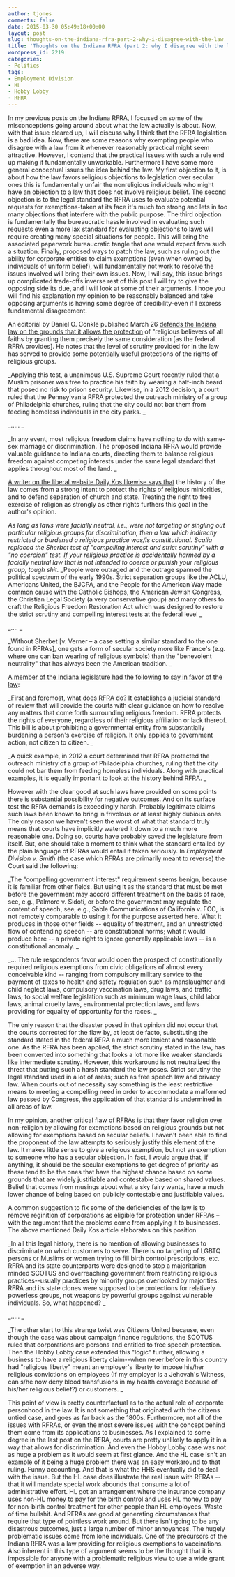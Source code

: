 ```yaml
---
author: tjones
comments: false
date: 2015-03-30 05:49:18+00:00
layout: post
slug: thoughts-on-the-indiana-rfra-part-2-why-i-disagree-with-the-law
title: 'Thoughts on the Indiana RFRA (part 2: why I disagree with the law)'
wordpress_id: 2219
categories:
- Politics
tags:
- Employment Division
- HL
- Hobby Lobby
- RFRA
---
```


In my previous posts on the Indiana RFRA, I focused on some of the misconceptions going around about what the law actually is about. Now, with that issue cleared up, I will discuss why I think that the RFRA legislation is a bad idea. Now, there are some reasons why exempting people who disagree with a law from it whenever reasonably practical might seem attractive. However, I contend that the practical issues with such a rule end up making it fundamentally unworkable. Furthermore I have some more general conceptual issues the idea behind the law. My first objection to it, is about how the law favors religious objections to legislation over secular ones this is fundamentally unfair the nonreligious individuals who might have an objection to a law that does not involve religious belief. The second objection is to the legal standard the RFRA uses to evaluate potential requests for exemptions-taken at its face it's much too strong and lets in too many objections that interfere with the public purpose. The third objection is fundamentally the bureaucratic hassle involved in evaluating such requests even a more lax standard for evaluating objections to laws will require creating many special situations for people. This will bring the associated paperwork bureaucratic tangle that one would expect from such a situation. Finally, proposed ways to patch the law, such as ruling out the ability for corporate entities to claim exemptions (even when owned by individuals of uniform belief), will fundamentally not work to resolve the issues involved will bring their own issues. Now, I will say, this issue brings up complicated trade-offs inverse rest of this post I will try to give the opposing side its due, and I will look at some of their arguments. I hope you will find his explanation my opinion to be reasonably balanced and take opposing arguments is having some degree of credibility-even if I express fundamental disagreement.



An editorial by Daniel O. Conkle published March 26 [defends the Indiana law on the grounds that it allows the protection](http://www.indystar.com/story/opinion/readers/2015/03/07/indiana-needs-religious-freedom-legislation/24477303/) of "religious believers of all faiths by granting them precisely the same consideration [as the federal RFRA provides]. He notes that the level of scrutiny provided for in the law has served to provide some potentially useful protections of the rights of religious groups.



_Applying this test, a unanimous U.S. Supreme Court recently ruled that a Muslim prisoner was free to practice his faith by wearing a half-inch beard that posed no risk to prison security. Likewise, in a 2012 decision, a court ruled that the Pennsylvania RFRA protected the outreach ministry of a group of Philadelphia churches, ruling that the city could not bar them from feeding homeless individuals in the city parks.
_





_…..
_





_In any event, most religious freedom claims have nothing to do with same-sex marriage or discrimination. The proposed Indiana RFRA would provide valuable guidance to Indiana courts, directing them to balance religious freedom against competing interests under the same legal standard that applies throughout most of the land.
_



[A writer on the liberal website Daily Kos likewise says that](http://www.dailykos.com/story/2015/03/29/1374196/-The-Strange-Career-of-RFRA) the history of the law comes from a strong intent to protect the rights of religious miniorities, and to defend separation of church and state. Treating the right to free exercise of religion as strongly as other rights furthers this goal in the author's opinion.



_As long as laws were facially neutral, i.e., were not targeting or singling out particular religious groups for discrimination, then a law which indirectly restricted or burdened a religious practice was/is constitutional. Scalia replaced the Sherbet test of "compelling interest and strict scrutiny" with a "no coercion" test. If your religious practice is accidentally harmed by a facially neutral law that is not intended to coerce or punish your religious group, tough shit._
_People were outraged and the outrage spanned the political spectrum of the early 1990s. Strict separation groups like the ACLU, Americans United, the BJCPA, and the People for the American Way made common cause with the Catholic Bishops, the American Jewish Congress, the Christian Legal Society (a very conservative group) and many others to craft the Religious Freedom Restoration Act which was designed to restore the strict scrutiny and compelling interest tests at the federal level
_





_….
_





_Without Sherbet [v. Verner – a case setting a similar standard to the one found in RFRAs], one gets a form of secular society more like France's (e.g. where one can ban wearing of religious symbols) than the "benevolent neutrality" that has always been the American tradition.
_



[A member of the Indiana legislature had the following to say in favor of the law](http://wthitv.com/2015/03/27/one-indiana-state-representative-sits-down-with-news-10-to-explain-his-vote-for-rfra/):



_First and foremost, what does RFRA do? It establishes a judicial standard of review that will provide the courts with clear guidance on how to resolve any matters that come forth surrounding religious freedom. RFRA protects the rights of everyone, regardless of their religious affiliation or lack thereof. This bill is about prohibiting a governmental entity from substantially burdening a person's exercise of religion. It only applies to government action, not citizen to citizen.
_





_A quick example, in 2012 a court determined that RFRA protected the outreach ministry of a group of Philadelphia churches, ruling that the city could not bar them from feeding homeless individuals. Along with practical examples, it is equally important to look at the history behind RFRA.
_



However with the clear good at such laws have provided on some points there is substantial possibility for negative outcomes. And on its surface test the RFRA demands is exceedingly harsh. Probably legitimate claims such laws been known to bring in frivolous or at least highly dubious ones. The only reason we haven't seen the worst of what that standard truly means that courts have implicitly watered it down to a much more reasonable one. Doing so, courts have probably saved the legislature from itself. But, one should take a moment to think what the standard entailed by the plain language of RFRAs would entail if taken seriously. In _Employment Division v. Smith_ (the case which RFRAs are primarily meant to reverse) the Court said the following:



_The "compelling government interest" requirement seems benign, because it is familiar from other fields. But using it as the standard that must be met before the government may accord different treatment on the basis of race, see, e.g., Palmore v. Sidoti, or before the government may regulate the content of speech, see, e.g., Sable Communications of California v. FCC, is not remotely comparable to using it for the purpose asserted here. What it produces in those other fields -- equality of treatment, and an unrestricted flow of contending speech -- are constitutional norms; what it would produce here -- a private right to ignore generally applicable laws -- is a constitutional anomaly.
_





_… The rule respondents favor would open the prospect of constitutionally required religious exemptions from civic obligations of almost every conceivable kind -- ranging from compulsory military service to the payment of taxes to health and safety regulation such as manslaughter and child neglect laws, compulsory vaccination laws, drug laws, and traffic laws; to social welfare legislation such as minimum wage laws, child labor laws, animal cruelty laws, environmental protection laws, and laws providing for equality of opportunity for the races.
_



The only reason that the disaster posed in that opinion did not occur that the courts corrected for the flaw by, at least de facto, substituting the standard stated in the federal RFRA a much more lenient and reasonable one. As the RFRA has been applied, the strict scrutiny stated in the law, has been converted into something that looks a lot more like weaker standards like intermediate scrutiny. However, this workaround is not neutralized the threat that putting such a harsh standard the law poses. Strict scrutiny the legal standard used in a lot of areas; such as free speech law and privacy law. When courts out of necessity say something is the least restrictive means to meeting a compelling need in order to accommodate a malformed law passed by Congress, the application of that standard is undermined in all areas of law.



In my opinion, another critical flaw of RFRAs is that they favor religion over non-religion by allowing for exemptions based on religious grounds but not allowing for exemptions based on secular beliefs. I haven't been able to find the proponent of the law attempts to seriously justify this element of the law. It makes little sense to give a religious exemption, but not an exemption to someone who has a secular objection. In fact, I would argue that, if anything, it should be the secular exemptions to get degree of priority-as these tend to be the ones that have the highest chance based on some grounds that are widely justifiable and contestable based on shared values. Belief that comes from musings about what a sky fairy wants, have a much lower chance of being based on publicly contestable and justifiable values.



A common suggestion to fix some of the deficiencies of the law is to remove reginition of corporations as eligible for protection under RFRAs – with the argument that the problems come from applying it to businesses. The above mentioned Daily Kos article elaborates on this position



_In all this legal history, there is no mention of allowing businesses to discriminate on which customers to serve. There is no targeting of LGBTQ persons or Muslims or women trying to fill birth control prescriptions, etc. RFRA and its state counterparts were designed to stop a majoritarian minded SCOTUS and overreaching government from restricting religious practices--usually practices by minority groups overlooked by majorities. RFRA and its state clones were supposed to be protections for relatively powerless groups, not weapons by powerful groups against vulnerable individuals. So, what happened?
_





_…..
_





_The other start to this strange twist was Citizens United because, even though the case was about campaign finance regulations, the SCOTUS ruled that corporations are persons and entitled to free speech protection. Then the Hobby Lobby case extended this "logic" further, allowing a business to have a religious liberty claim--when never before in this country had "religious liberty" meant an employer's liberty to impose his/her religious convictions on employees (If my employer is a Jehovah's Witness, can s/he now deny blood transfusions in my health coverage because of his/her religious belief?) or customers.
_



This point of view is pretty counterfactual as to the actual role of corporate personhood in the law. It is not something that originated with the citizens untied case, and goes as far back as the 1800s. Furthermore, not all of the issues with RFRAs, or even the most severe issues with the concept behind them come from its applications to businesses. As I explained to some degree in the last post on the RFRA, courts are pretty unlikely to apply it in a way that allows for discrimination. And even the Hobby Lobby case was not as huge a problem as it would seem at first glance. And the HL case isn't an example of it being a huge problem there was an easy workaround to that ruling. Funny accounting. And that is what the HHS eventually did to deal with the issue. But the HL case does illustrate the real issue with RFRAs -- that it will mandate special work abounds that consume a lot of administrative effort. HL got an arrangement where the insurance company uses non-HL money to pay for the birth control and uses HL money to pay for non-birth control treatment for other people than HL employees. Waste of time bullshit. And RFRAs are good at generating circumstances that require that type of pointless work around. But there isn't going to be any disastrous outcomes, just a large number of minor annoyances. The hugely problematic issues come from lone individuals. One of the precursors of the Indiana RFRA was a law providing for religious exemptions to vaccinations. Also inherent in this type of argument seems to be the thought that it is impossible for anyone with a problematic religious view to use a wide grant of exemption in an adverse way.
